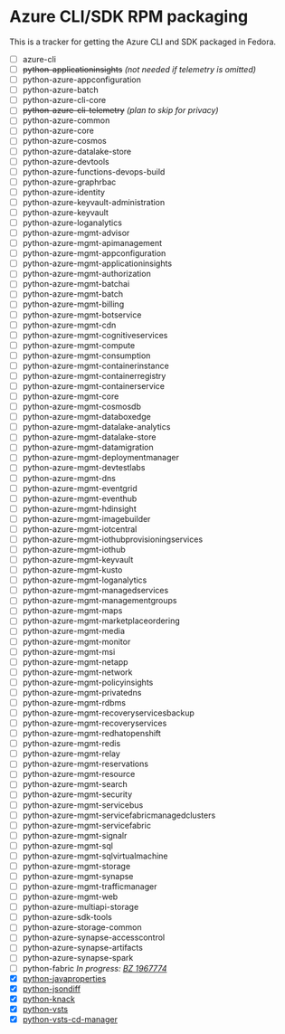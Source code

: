 # Azure CLI/SDK RPM packaging

This is a tracker for getting the Azure CLI and SDK packaged in Fedora.

- [ ] azure-cli
- [ ] ~~python-applicationinsights~~ *(not needed if telemetry is omitted)*
- [ ] python-azure-appconfiguration
- [ ] python-azure-batch
- [ ] python-azure-cli-core
- [ ] ~~python-azure-cli-telemetry~~ *(plan to skip for privacy)*
- [ ] python-azure-common
- [ ] python-azure-core
- [ ] python-azure-cosmos
- [ ] python-azure-datalake-store
- [ ] python-azure-devtools
- [ ] python-azure-functions-devops-build
- [ ] python-azure-graphrbac
- [ ] python-azure-identity
- [ ] python-azure-keyvault-administration
- [ ] python-azure-keyvault
- [ ] python-azure-loganalytics
- [ ] python-azure-mgmt-advisor
- [ ] python-azure-mgmt-apimanagement
- [ ] python-azure-mgmt-appconfiguration
- [ ] python-azure-mgmt-applicationinsights
- [ ] python-azure-mgmt-authorization
- [ ] python-azure-mgmt-batchai
- [ ] python-azure-mgmt-batch
- [ ] python-azure-mgmt-billing
- [ ] python-azure-mgmt-botservice
- [ ] python-azure-mgmt-cdn
- [ ] python-azure-mgmt-cognitiveservices
- [ ] python-azure-mgmt-compute
- [ ] python-azure-mgmt-consumption
- [ ] python-azure-mgmt-containerinstance
- [ ] python-azure-mgmt-containerregistry
- [ ] python-azure-mgmt-containerservice
- [ ] python-azure-mgmt-core
- [ ] python-azure-mgmt-cosmosdb
- [ ] python-azure-mgmt-databoxedge
- [ ] python-azure-mgmt-datalake-analytics
- [ ] python-azure-mgmt-datalake-store
- [ ] python-azure-mgmt-datamigration
- [ ] python-azure-mgmt-deploymentmanager
- [ ] python-azure-mgmt-devtestlabs
- [ ] python-azure-mgmt-dns
- [ ] python-azure-mgmt-eventgrid
- [ ] python-azure-mgmt-eventhub
- [ ] python-azure-mgmt-hdinsight
- [ ] python-azure-mgmt-imagebuilder
- [ ] python-azure-mgmt-iotcentral
- [ ] python-azure-mgmt-iothubprovisioningservices
- [ ] python-azure-mgmt-iothub
- [ ] python-azure-mgmt-keyvault
- [ ] python-azure-mgmt-kusto
- [ ] python-azure-mgmt-loganalytics
- [ ] python-azure-mgmt-managedservices
- [ ] python-azure-mgmt-managementgroups
- [ ] python-azure-mgmt-maps
- [ ] python-azure-mgmt-marketplaceordering
- [ ] python-azure-mgmt-media
- [ ] python-azure-mgmt-monitor
- [ ] python-azure-mgmt-msi
- [ ] python-azure-mgmt-netapp
- [ ] python-azure-mgmt-network
- [ ] python-azure-mgmt-policyinsights
- [ ] python-azure-mgmt-privatedns
- [ ] python-azure-mgmt-rdbms
- [ ] python-azure-mgmt-recoveryservicesbackup
- [ ] python-azure-mgmt-recoveryservices
- [ ] python-azure-mgmt-redhatopenshift
- [ ] python-azure-mgmt-redis
- [ ] python-azure-mgmt-relay
- [ ] python-azure-mgmt-reservations
- [ ] python-azure-mgmt-resource
- [ ] python-azure-mgmt-search
- [ ] python-azure-mgmt-security
- [ ] python-azure-mgmt-servicebus
- [ ] python-azure-mgmt-servicefabricmanagedclusters
- [ ] python-azure-mgmt-servicefabric
- [ ] python-azure-mgmt-signalr
- [ ] python-azure-mgmt-sql
- [ ] python-azure-mgmt-sqlvirtualmachine
- [ ] python-azure-mgmt-storage
- [ ] python-azure-mgmt-synapse
- [ ] python-azure-mgmt-trafficmanager
- [ ] python-azure-mgmt-web
- [ ] python-azure-multiapi-storage
- [ ] python-azure-sdk-tools
- [ ] python-azure-storage-common
- [ ] python-azure-synapse-accesscontrol
- [ ] python-azure-synapse-artifacts
- [ ] python-azure-synapse-spark
- [ ] python-fabric *In progress: [BZ 1967774](https://bugzilla.redhat.com/show_bug.cgi?id=1967774)*
- [x] [python-javaproperties](https://src.fedoraproject.org/rpms/python-javaproperties)
- [x] [python-jsondiff](https://src.fedoraproject.org/rpms/python-jsondiff)
- [x] [python-knack](https://src.fedoraproject.org/rpms/python-knack)
- [x] [python-vsts](https://src.fedoraproject.org/rpms/python-vsts)
- [x] [python-vsts-cd-manager](https://src.fedoraproject.org/rpms/python-vsts-cd-manager)
